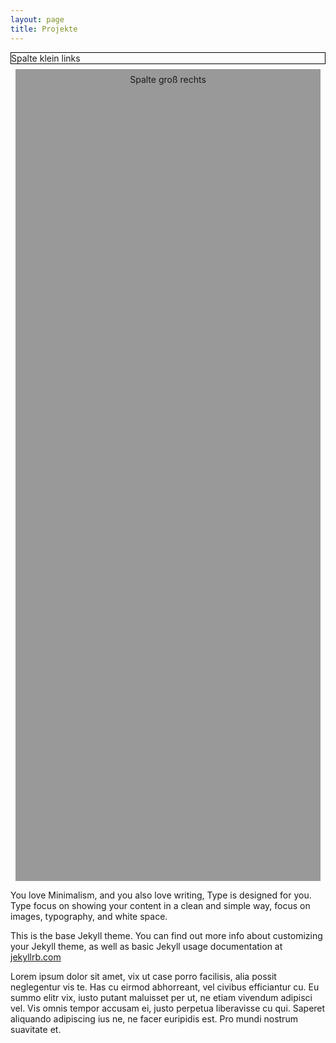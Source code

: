 ```yaml
---
layout: page
title: Projekte
---
```


<style>
  .border {border: 1px solid black}
  .card {
    margin: 0.5rem;
    height: 33.33333%;
    background-color: #999999;
    position: relative;
  }
  .card-content {
    position: absolute;
    padding: 0.5rem;
    margin: auto;
    text-align: center;
    top: 0;
    bottom: 0;
    right: 0;
    left: 0;
  }
</style>

<div class="o-grid">
  
  <div class="o-grid__col--1-3-s border">
  Spalte klein links
  </div>

  <div class="o-grid__col--1-3-s card">
    <div class="card-content">
     Spalte groß rechts
    </div>
  </div>
    
</div>


You love Minimalism, and you also love writing, Type is designed for you. Type focus on showing your content in a clean and simple way, focus on images, typography, and white space.

This is the base Jekyll theme. You can find out more info about customizing your Jekyll theme, as well as basic Jekyll usage documentation at [jekyllrb.com](http://jekyllrb.com/)

Lorem ipsum dolor sit amet, vix ut case porro facilisis, alia possit neglegentur vis te. Has cu eirmod abhorreant, vel civibus efficiantur cu. Eu summo elitr vix, iusto putant maluisset per ut, ne etiam vivendum adipisci vel. Vis omnis tempor accusam ei, justo perpetua liberavisse cu qui. Saperet aliquando adipiscing ius ne, ne facer euripidis est. Pro mundi nostrum suavitate et.
